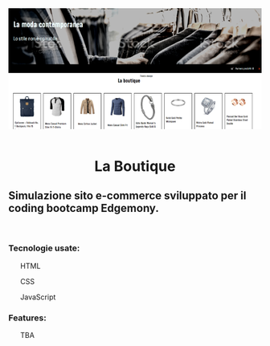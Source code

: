 <img src="readme_img/capture-20211125-140743.png" alt="banner" align="center"/>
<br />
<br />
<h1 align="center">La Boutique</h1>

<h2>Simulazione sito e-commerce sviluppato per il coding bootcamp Edgemony.</h2>
<br />

<h3>Tecnologie usate:</h3>
<ul>HTML </ul>
<ul>CSS</ul>
<ul>JavaScript</ul>

<h3>Features:</h3> 
<ul>TBA</ul>
